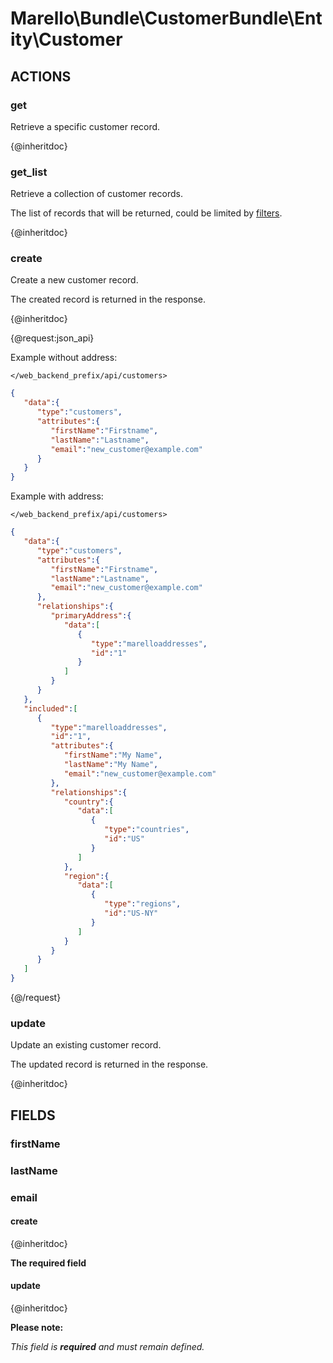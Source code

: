 # Marello\Bundle\CustomerBundle\Entity\Customer

## ACTIONS

### get

Retrieve a specific customer record.

{@inheritdoc}

### get_list

Retrieve a collection of customer records.

The list of records that will be returned, could be limited by <a href="https://www.oroinc.com/doc/orocommerce/current/dev-guide/integration#filters">filters</a>.

{@inheritdoc}

### create

Create a new customer record.

The created record is returned in the response.

{@inheritdoc}

{@request:json_api}

Example without address:

`</web_backend_prefix/api/customers>`

```JSON
{
   "data":{
      "type":"customers",
      "attributes":{
         "firstName":"Firstname",
         "lastName":"Lastname",
         "email":"new_customer@example.com"
      }
   }
}
```

Example with address:

`</web_backend_prefix/api/customers>`

```JSON
{
   "data":{
      "type":"customers",
      "attributes":{
         "firstName":"Firstname",
         "lastName":"Lastname",
         "email":"new_customer@example.com"
      },
      "relationships":{
         "primaryAddress":{
            "data":[
               {
                  "type":"marelloaddresses",
                  "id":"1"
               }
            ]
         }
      }
   },
   "included":[
      {
         "type":"marelloaddresses",
         "id":"1",
         "attributes":{
            "firstName":"My Name",
            "lastName":"My Name",
            "email":"new_customer@example.com"
         },
         "relationships":{
            "country":{
               "data":[
                  {
                     "type":"countries",
                     "id":"US"
                  }
               ]
            },
            "region":{
               "data":[
                  {
                     "type":"regions",
                     "id":"US-NY"
                  }
               ]
            }
         }
      }
   ]
}
```
{@/request}

### update

Update an existing customer record.

The updated record is returned in the response.

{@inheritdoc}

## FIELDS

### firstName
### lastName
### email

#### create

{@inheritdoc}

**The required field**

#### update

{@inheritdoc}

**Please note:**

*This field is **required** and must remain defined.*